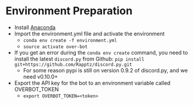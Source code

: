 # Environment Preparation
- Install [Anaconda](https://www.continuum.io/downloads)
- Import the environment.yml file and activate the environment
  - `conda env create -f environment.yml`
  - `source activate over-bot`
- If you get an error during the `conda env create` command, you need to install
  the latest `discord.py` from Github: `pip install
  git+https://github.com/Rapptz/discord.py.git`
  - For some reason pypi is still on version 0.9.2 of discord.py, and we need v0.10.0+
- Export the API key for the bot to an environment variable called OVERBOT_TOKEN
  - `export OVERBOT_TOKEN=<token>`

